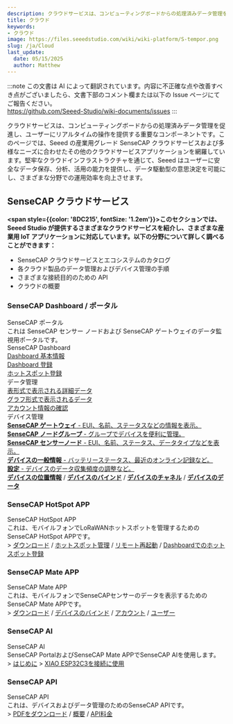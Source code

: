 ```yaml
---
description: クラウドサービスは、コンピューティングボードからの処理済みデータ管理を促進し、ユーザーにリアルタイムの操作を提供する重要なコンポーネントです。このページでは、Seeed の産業用グレード SenseCAP クラウドサービスおよび多様なニーズに合わせたその他のクラウドサービスアプリケーションを網羅しています。
title: クラウド
keywords:
- クラウド
image: https://files.seeedstudio.com/wiki/wiki-platform/S-tempor.png
slug: /ja/Cloud
last_update:
  date: 05/15/2025
  author: Matthew
---
```

:::note
この文書は AI によって翻訳されています。内容に不正確な点や改善すべき点がございましたら、文書下部のコメント欄または以下の Issue ページにてご報告ください。  
https://github.com/Seeed-Studio/wiki-documents/issues
:::

クラウドサービスは、コンピューティングボードからの処理済みデータ管理を促進し、ユーザーにリアルタイムの操作を提供する重要なコンポーネントです。このページでは、Seeed の産業用グレード SenseCAP クラウドサービスおよび多様なニーズに合わせたその他のクラウドサービスアプリケーションを網羅しています。堅牢なクラウドインフラストラクチャを通じて、Seeed はユーザーに安全なデータ保存、分析、活用の能力を提供し、データ駆動型の意思決定を可能にし、さまざまな分野での運用効率を向上させます。

## SenseCAP クラウドサービス

<strong><span style={{color: '8DC215', fontSize: '1.2em'}}>このセクションでは、Seeed Studio が提供するさまざまなクラウドサービスを紹介し、さまざまな産業用 IoT アプリケーションに対応しています。以下の分野について詳しく調べることができます：</span></strong>

- SenseCAP クラウドサービスとエコシステムのカタログ
- 各クラウド製品のデータ管理およびデバイス管理の手順
- さまざまな接続目的のための API
- クラウドの概要

### SenseCAP Dashboard / ポータル

<div className="title_container">
    <div className="title_item" style={{textAlign: 'center'}}>
            <div className="start_card_title" style={{textAlign: 'center'}}><span style={{color: '8DC215', fontSize: '1.5em'}}>SenseCAP ポータル</span></div>
            <div className="start_card_title" style={{textAlign: 'center'}}><span style={{color: 'FFFFFF', fontSize: '1em'}}>これは SenseCAP センサー ノードおよび SenseCAP ゲートウェイのデータ監視用ポータルです。</span></div>
    </div>
</div>

<div className="intro_container">
    <div className="intro_item" style={{textAlign: 'center'}}>
            <div className="start_card_title" style={{textAlign: 'center'}}><span style={{color: '8DC215', fontSize: '1.3em'}}>SenseCAP Dashboard</span></div>
            <a href="https://wiki.seeedstudio.com/ja//Cloud_Chain/SenseCAP_Dashboard/Dashboard_Basics" target="_blank"><span><span style={{color: 'FFFFFF', fontSize: '0.9em'}}> Dashboard 基本情報 </span></span></a>
            <br/>
            <a href="https://wiki.seeedstudio.com/ja//Cloud_Chain/SenseCAP_Dashboard/Dashboard_Registration" target="_blank"><span><span style={{color: 'FFFFFF', fontSize: '0.9em'}}> Dashboard 登録 </span></span></a>
            <br/>
            <a href="https://wiki.seeedstudio.com/ja//Cloud_Chain/SenseCAP_Dashboard/Hotspot_Registration" target="_blank"><span><span style={{color: 'FFFFFF', fontSize: '0.9em'}}> ホットスポット登録 </span></span></a>
            <br/>
    </div>
    <div className="intro_item" style={{textAlign: 'center'}}>
            <div className="start_card_title" style={{textAlign: 'center'}}><span style={{color: '8DC215', fontSize: '1.3em'}}>データ管理</span></div>
            <a href="https://wiki.seeedstudio.com/ja//Cloud_Chain/SenseCAP_Portal/Detail_Introduction/Data_Management#table" target="_blank"><span><span style={{color: 'FFFFFF', fontSize: '0.9em'}}> 表形式で表示される詳細データ </span></span></a>
            <br/>
            <a href="https://wiki.seeedstudio.com/ja//Cloud_Chain/SenseCAP_Portal/Detail_Introduction/Data_Management#graph" target="_blank"><span><span style={{color: 'FFFFFF', fontSize: '0.9em'}}> グラフ形式で表示されるデータ </span></span></a>
            <br/>
            <a href="https://wiki.seeedstudio.com/ja//Cloud_Chain/SenseCAP_Portal/Detail_Introduction/Data_Management#check-account-info" target="_blank"><span><span style={{color: 'FFFFFF', fontSize: '0.9em'}}> アカウント情報の確認 </span></span></a>
            <br/>
    </div>
</div>

<div className="independent_container">
    <div className="independent_item" style={{textAlign: 'left'}}>
            <div className="independent_title" style={{textAlign: 'center'}}><span style={{color: '8DC215', fontSize: '1.3em'}}>デバイス管理</span></div>
            <a href="https://wiki.seeedstudio.com/ja//Cloud_Chain/SenseCAP_Portal/Detail_Introduction/Device_Management#gateway" target="_blank"><span><span style={{color: 'FFFFFF', fontSize: '0.9em'}}> <strong>SenseCAP ゲートウェイ</strong> - EUI、名前、ステータスなどの情報を表示。</span></span></a>
            <br/>
            <a href="https://wiki.seeedstudio.com/ja//Cloud_Chain/SenseCAP_Portal/Detail_Introduction/Device_Management#node-group-management" target="_blank"><span><span style={{color: 'FFFFFF', fontSize: '0.9em'}}> <strong>SenseCAP ノードグループ</strong> - グループでデバイスを便利に管理。</span></span></a>
            <br/>
            <a href="https://wiki.seeedstudio.com/ja//Cloud_Chain/SenseCAP_Portal/Detail_Introduction/Device_Management#sensor-node-management" target="_blank"><span><span style={{color: 'FFFFFF', fontSize: '0.9em'}}> <strong>SenseCAP センサーノード</strong> - EUI、名前、ステータス、データタイプなどを表示。</span></span></a>
            <br/>
            <a href="https://wiki.seeedstudio.com/ja//Cloud_Chain/SenseCAP_Portal/Detail_Introduction/Device_Management#general-information" target="_blank"><span><span style={{color: 'FFFFFF', fontSize: '0.9em'}}> <strong>デバイスの一般情報</strong> - バッテリーステータス、最近のオンライン記録など。</span></span></a>
            <br/>
            <a href="https://wiki.seeedstudio.com/ja//Cloud_Chain/SenseCAP_Portal/Detail_Introduction/Device_Management#settings" target="_blank"><span><span style={{color: 'FFFFFF', fontSize: '0.9em'}}> <strong>設定</strong> - デバイスのデータ収集頻度の調整など。</span></span></a>
            <br/>
            <a href="https://wiki.seeedstudio.com/ja//Cloud_Chain/SenseCAP_Portal/Detail_Introduction/Device_Management#location" target="_blank"><span><span style={{color: 'FFFFFF', fontSize: '0.9em'}}> <strong>デバイスの位置情報</strong></span></span></a> 
            /
            <a href="https://wiki.seeedstudio.com/ja//Cloud_Chain/SenseCAP_Portal/Detail_Introduction/Device_Management#bind-device" target="_blank"><span><span style={{color: 'FFFFFF', fontSize: '0.9em'}}> <strong>デバイスのバインド</strong></span></span></a>
            /
            <a href="https://wiki.seeedstudio.com/ja//Cloud_Chain/SenseCAP_Portal/Detail_Introduction/Device_Management#channel" target="_blank"><span><span style={{color: 'FFFFFF', fontSize: '0.9em'}}> <strong>デバイスのチャネル</strong></span></span></a>
            /
            <a href="https://wiki.seeedstudio.com/ja//Cloud_Chain/SenseCAP_Portal/Detail_Introduction/Device_Management#data" target="_blank"><span><span style={{color: 'FFFFFF', fontSize: '0.9em'}}> <strong>デバイスのデータ</strong></span></span></a>
    </div>
</div>

### SenseCAP HotSpot APP

<div className="title_container">
    <div className="title_item" style={{textAlign: 'center'}}>
            <div className="start_card_title" style={{textAlign: 'center'}}><span style={{color: '8DC215', fontSize: '1.5em'}}>SenseCAP HotSpot APP</span></div>
            これは、モバイルフォンでLoRaWANホットスポットを管理するためのSenseCAP HotSpot APPです。
            <br/>
            > <a href="https://wiki.seeedstudio.com/ja//Cloud_Chain/SenseCAP_Hotspot_APP/Download_APP" target="_blank"><span><span style={{color: 'FFFFFF', fontSize: '1em'}}>ダウンロード</span></span></a> / <a href="https://wiki.seeedstudio.com/ja//Cloud_Chain/SenseCAP_Hotspot_APP/Hotspot_Management" target="_blank"><span><span style={{color: 'FFFFFF', fontSize: '1em'}}>ホットスポット管理</span></span></a> / <a href="https://wiki.seeedstudio.com/ja//Cloud_Chain/SenseCAP_Hotspot_APP/Remote Reboot" target="_blank"><span><span style={{color: 'FFFFFF', fontSize: '1em'}}>リモート再起動</span></span></a> / <a href="https://wiki.seeedstudio.com/ja//Cloud_Chain/SenseCAP_Hotspot_APP/Hotspot_Onboarding" target="_blank"><span><span style={{color: 'FFFFFF', fontSize: '1em'}}>Dashboardでのホットスポット登録</span></span></a>
    </div>
</div>

### SenseCAP Mate APP

<div className="title_container">
    <div className="title_item" style={{textAlign: 'center'}}>
            <div className="start_card_title" style={{textAlign: 'center'}}><span style={{color: '8DC215', fontSize: '1.5em'}}>SenseCAP Mate APP</span></div>
            これは、モバイルフォンでSenseCAPセンサーのデータを表示するためのSenseCAP Mate APPです。
            <br/>
            > <a href="https://wiki.seeedstudio.com/ja//Cloud_Chain/SenseCAP_Mate_APP/SenseCAP_APP#download" target="_blank"><span><span style={{color: 'FFFFFF', fontSize: '1em'}}>ダウンロード</span></span></a> / <a href="https://wiki.seeedstudio.com/ja//Cloud_Chain/SenseCAP_Mate_APP/SenseCAP_APP#config" target="_blank"><span><span style={{color: 'FFFFFF', fontSize: '1em'}}>デバイスのバインド</span></span></a> / <a href="https://wiki.seeedstudio.com/ja//Cloud_Chain/SenseCAP_Mate_APP/SenseCAP_APP#account" target="_blank"><span><span style={{color: 'FFFFFF', fontSize: '1em'}}>アカウント</span></span></a> / <a href="https://wiki.seeedstudio.com/ja//Cloud_Chain/SenseCAP_Mate_APP/SenseCAP_APP#user" target="_blank"><span><span style={{color: 'FFFFFF', fontSize: '1em'}}>ユーザー</span></span></a>
    </div>
</div>

### SenseCAP AI

<div className="title_container">
    <div className="title_item" style={{textAlign: 'center'}}>
            <div className="start_card_title" style={{textAlign: 'center'}}><span style={{color: '8DC215', fontSize: '1.5em'}}>SenseCAP AI </span></div>
            SenseCAP PortalおよびSenseCAP Mate APPでSenseCAP AIを使用します。
            <br/>
            > <a href="https://wiki.seeedstudio.com/ja/How_to_Use_SenseCAP_AI_on_SenseCAP_Portal_and_SenseCAP_Mate_APP" target="_blank"><span><span style={{color: 'FFFFFF', fontSize: '1em'}}>はじめに</span></span></a> 
            > <a href="https://wiki.seeedstudio.com/ja/xiao_esp32c3_sensecapai/" target="_blank"><span><span style={{color: 'FFFFFF', fontSize: '1em'}}>XIAO ESP32C3を接続に使用</span></span></a>
    </div>
</div>

### SenseCAP API

<div className="title_container">
    <div className="title_item" style={{textAlign: 'center'}}>
            <div className="start_card_title" style={{textAlign: 'center'}}><span style={{color: '8DC215', fontSize: '1.5em'}}>SenseCAP API </span></div>
            これは、デバイスおよびデータ管理のためのSenseCAP APIです。
            <br/>
            > <a href="https://sensecap-docs.seeed.cc/pdf/sensecap_opanapi_document_en.pdf" target="_blank"><span><span style={{color: 'FFFFFF', fontSize: '1em'}}>PDFをダウンロード</span></span></a> / <a href="https://wiki.seeedstudio.com/ja//Cloud_Chain/SenseCAP_API/SenseCAP_API_Introduction" target="_blank"><span><span style={{color: 'FFFFFF', fontSize: '1em'}}>概要</span></span></a> / <a href="https://wiki.seeedstudio.com/ja//Cloud_Chain/SenseCAP_API/API_pricing" target="_blank"><span><span style={{color: 'FFFFFF', fontSize: '1em'}}>API料金</span></span></a>
    </div>
</div>